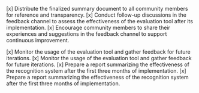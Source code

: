 [x] Distribute the finalized summary document to all community members for reference and transparency.
[x] Conduct follow-up discussions in the feedback channel to assess the effectiveness of the evaluation tool after its implementation.
[x] Encourage community members to share their experiences and suggestions in the feedback channel to support continuous improvement.

[x] Monitor the usage of the evaluation tool and gather feedback for future iterations.
[x] Monitor the usage of the evaluation tool and gather feedback for future iterations.
[x] Prepare a report summarizing the effectiveness of the recognition system after the first three months of implementation.
[x] Prepare a report summarizing the effectiveness of the recognition system after the first three months of implementation.